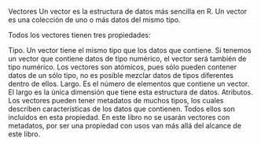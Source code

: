 Vectores
Un vector es la estructura de datos más sencilla en R. Un vector es una colección de uno o más datos del mismo tipo.

Todos los vectores tienen tres propiedades:

Tipo. Un vector tiene el mismo tipo que los datos que contiene. Si tenemos un vector que contiene datos de tipo numérico, el vector será también de tipo numérico. Los vectores son atómicos, pues sólo pueden contener datos de un sólo tipo, no es posible mezclar datos de tipos diferentes dentro de ellos.
Largo. Es el número de elementos que contiene un vector. El largo es la única dimensión que tiene esta estructura de datos.
Atributos. Los vectores pueden tener metadatos de muchos tipos, los cuales describen características de los datos que contienen. Todos ellos son incluidos en esta propiedad. En este libro no se usarán vectores con metadatos, por ser una propiedad con usos van más allá del alcance de este libro.
